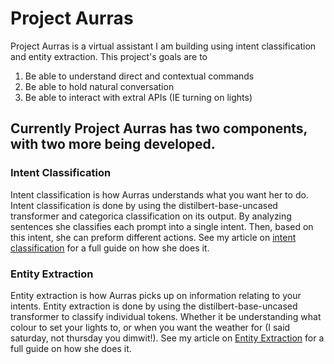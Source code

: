# Project Aurras
Project Aurras is a virtual assistant I am building using intent classification and entity extraction.  This project's goals are to
1. Be able to understand direct and contextual commands
2. Be able to hold natural conversation
3. Be able to interact with extral APIs (IE turning on lights)

## Currently Project Aurras has two components, with two more being developed.

### Intent Classification
Intent classification is how Aurras understands what you want her to do.  Intent classification is done by using the distilbert-base-uncased transformer and categorica classification on its output.  By analyzing sentences she classifies each prompt into a single intent.  Then, based on this intent, she can preform different actions.  See my article on [intent classification](https://medium.com/nerd-for-tech/building-a-personal-ai-assistant-part-2-afb26c2a3b5b) for a full guide on how she does it.

### Entity Extraction
Entity extraction is how Aurras picks up on information relating to your intents.  Entity extraction is done by using the distilbert-base-uncased transformer to classify individual tokens.  Whether it be understanding what colour to set your lights to, or when you want the weather for (I said saturday, not thursday you dimwit!). See my article on [Entity Extraction]() for a full guide on how she does it.
